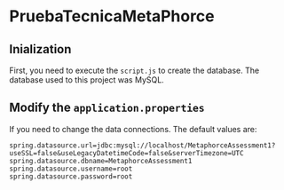 # PruebaTecnicaMetaPhorce

## Inialization

First, you need to execute the `script.js` to create the database. The database used to this project was MySQL.

## Modify the `application.properties`

If you need to change the data connections. The default values are:

```
spring.datasource.url=jdbc:mysql://localhost/MetaphorceAssessment1?useSSL=false&useLegacyDatetimeCode=false&serverTimezone=UTC
spring.datasource.dbname=MetaphorceAssessment1
spring.datasource.username=root
spring.datasource.password=root

```
